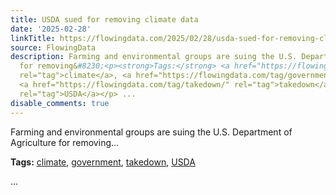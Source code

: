 ```yaml
---
title: USDA sued for removing climate data
date: '2025-02-28'
linkTitle: https://flowingdata.com/2025/02/28/usda-sued-for-removing-climate-data/
source: FlowingData
description: Farming and environmental groups are suing the U.S. Department of Agriculture
  for removing&#8230;<p><strong>Tags:</strong> <a href="https://flowingdata.com/tag/climate/"
  rel="tag">climate</a>, <a href="https://flowingdata.com/tag/government/" rel="tag">government</a>,
  <a href="https://flowingdata.com/tag/takedown/" rel="tag">takedown</a>, <a href="https://flowingdata.com/tag/usda/"
  rel="tag">USDA</a></p> ...
disable_comments: true
---
```

Farming and environmental groups are suing the U.S. Department of Agriculture for removing&#8230;<p><strong>Tags:</strong> <a href="https://flowingdata.com/tag/climate/" rel="tag">climate</a>, <a href="https://flowingdata.com/tag/government/" rel="tag">government</a>, <a href="https://flowingdata.com/tag/takedown/" rel="tag">takedown</a>, <a href="https://flowingdata.com/tag/usda/" rel="tag">USDA</a></p> ...